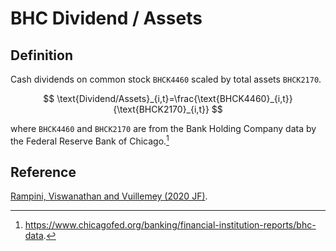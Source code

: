 # BHC Dividend / Assets

## Definition

Cash dividends on common stock `BHCK4460` scaled by total assets `BHCK2170`.

$$
\text{Dividend/Assets}_{i,t}=\frac{\text{BHCK4460}_{i,t}}{\text{BHCK2170}_{i,t}}
$$

where `BHCK4460` and `BHCK2170` are from the Bank Holding Company data by the Federal Reserve Bank of Chicago.[^1] 

[^1]: https://www.chicagofed.org/banking/financial-institution-reports/bhc-data.

## Reference

[Rampini, Viswanathan and Vuillemey (2020 JF)](https://doi.org/10.1111/jofi.12868).